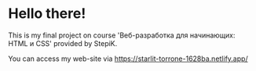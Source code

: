 # Hello there!

This is my final project on course 'Веб-разработка для начинающих: HTML и CSS' provided by StepiK.

You can access my web-site via https://starlit-torrone-1628ba.netlify.app/
